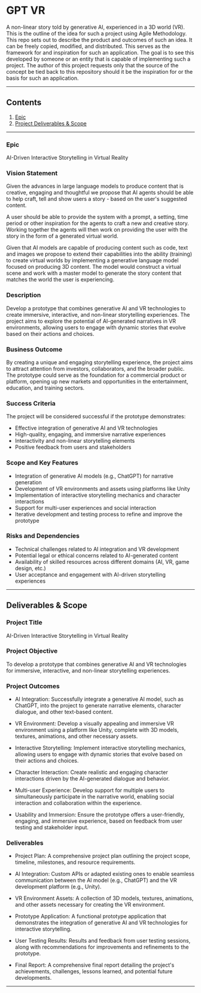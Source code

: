 # GPT VR

A non-linear story told by generative AI, experienced in a 3D world (VR). This is the outline of the idea for such a project using Agile Methodology. This repo sets out to describe the product and outcomes of such an idea. It can be freely copied, modified, and distributed. This serves as the framework for and inspiration for such an application. The goal is to see this developed by someone or an entity that is capable of implementing such a project. The author of this project requests only that the source of the concept be tied back to this repository should it be the inspiration for or the basis for such an application.

----

## Contents

1. [Epic](#epic)
2. [Project Deliverables & Scope](#deliverables--scope)

----

### Epic

AI-Driven Interactive Storytelling in Virtual Reality

### Vision Statement

Given the advances in large language models to produce content that is creative, engaging and thoughtful we propose that AI agents should be able to help craft, tell and show users a story - based on the user's suggested content.

A user should be able to provide the system with a prompt, a setting, time period or other inspiration for the agents to craft a new and creative story. Working together the agents will then work on providing the user with the story in the form of a generated virtual world.

Given that AI models are capable of producing content such as code, text and images we propose to extend their capabilities into the ability (training) to create virtual worlds by implementing a generative language model focused on producing 3D content. The model would construct a virtual scene and work with a master model to generate the story content that matches the world the user is experiencing.

### Description

Develop a prototype that combines generative AI and VR technologies to create immersive, interactive, and non-linear storytelling experiences. The project aims to explore the potential of AI-generated narratives in VR environments, allowing users to engage with dynamic stories that evolve based on their actions and choices.

### Business Outcome

By creating a unique and engaging storytelling experience, the project aims to attract attention from investors, collaborators, and the broader public. The prototype could serve as the foundation for a commercial product or platform, opening up new markets and opportunities in the entertainment, education, and training sectors.

### Success Criteria

The project will be considered successful if the prototype demonstrates:

- Effective integration of generative AI and VR technologies
- High-quality, engaging, and immersive narrative experiences
- Interactivity and non-linear storytelling elements
- Positive feedback from users and stakeholders

### Scope and Key Features

- Integration of generative AI models (e.g., ChatGPT) for narrative generation
- Development of VR environments and assets using platforms like Unity
- Implementation of interactive storytelling mechanics and character interactions
- Support for multi-user experiences and social interaction
- Iterative development and testing process to refine and improve the prototype

### Risks and Dependencies

- Technical challenges related to AI integration and VR development
- Potential legal or ethical concerns related to AI-generated content
- Availability of skilled resources across different domains (AI, VR, game design, etc.)
- User acceptance and engagement with AI-driven storytelling experiences

----

## Deliverables & Scope

### Project Title

AI-Driven Interactive Storytelling in Virtual Reality

### Project Objective

To develop a prototype that combines generative AI and VR technologies for immersive, interactive, and non-linear storytelling experiences.

### Project Outcomes

- AI Integration: Successfully integrate a generative AI model, such as ChatGPT, into the project to generate narrative elements, character dialogue, and other text-based content.

- VR Environment: Develop a visually appealing and immersive VR environment using a platform like Unity, complete with 3D models, textures, animations, and other necessary assets.

- Interactive Storytelling: Implement interactive storytelling mechanics, allowing users to engage with dynamic stories that evolve based on their actions and choices.

- Character Interaction: Create realistic and engaging character interactions driven by the AI-generated dialogue and behavior.

- Multi-user Experience: Develop support for multiple users to simultaneously participate in the narrative world, enabling social interaction and collaboration within the experience.

- Usability and Immersion: Ensure the prototype offers a user-friendly, engaging, and immersive experience, based on feedback from user testing and stakeholder input.

### Deliverables

- Project Plan: A comprehensive project plan outlining the project scope, timeline, milestones, and resource requirements.

- AI Integration: Custom APIs or adapted existing ones to enable seamless communication between the AI model (e.g., ChatGPT) and the VR development platform (e.g., Unity).

- VR Environment Assets: A collection of 3D models, textures, animations, and other assets necessary for creating the VR environment.

- Prototype Application: A functional prototype application that demonstrates the integration of generative AI and VR technologies for interactive storytelling.

- User Testing Results: Results and feedback from user testing sessions, along with recommendations for improvements and refinements to the prototype.

- Final Report: A comprehensive final report detailing the project's achievements, challenges, lessons learned, and potential future developments.

----
